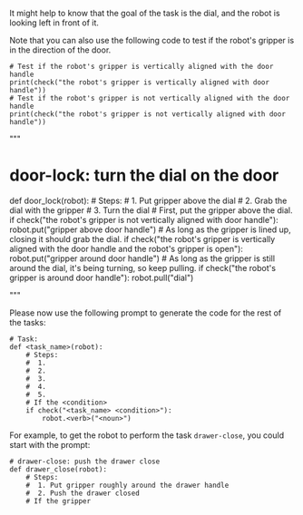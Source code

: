 

It might help to know that the goal of the task is the dial, and the robot is looking left in front of it.

Note that you can also use the following code to test if the robot's gripper is in the direction of the door.

```
# Test if the robot's gripper is vertically aligned with the door handle
print(check("the robot's gripper is vertically aligned with door handle"))
# Test if the robot's gripper is not vertically aligned with the door handle
print(check("the robot's gripper is not vertically aligned with door handle"))
```
"""
# door-lock: turn the dial on the door
def door_lock(robot):
    # Steps:
    #  1. Put gripper above the dial
    #  2. Grab the dial with the gripper
    #  3. Turn the dial
    # First, put the gripper above the dial.
    if check("the robot's gripper is not vertically aligned with door handle"):
        robot.put("gripper above door handle")
    # As long as the gripper is lined up, closing it should grab the dial.
    if check("the robot's gripper is vertically aligned with the door handle and the robot's gripper is open"):
        robot.put("gripper around door handle")
    # As long as the gripper is still around the dial, it's being turning, so keep pulling.
    if check("the robot's gripper is around door handle"):
        robot.pull("dial")

"""

Please now use the following prompt to generate the code for the rest of the tasks:

```
# Task:
def <task_name>(robot):
    # Steps:
    #  1. 
    #  2. 
    #  3. 
    #  4. 
    #  5. 
    # If the <condition>
    if check("<task_name> <condition>"):
        robot.<verb>("<noun>")
```

For example, to get the robot to perform the task `drawer-close`, you could start with the prompt:

```
# drawer-close: push the drawer close
def drawer_close(robot):
    # Steps:
    #  1. Put gripper roughly around the drawer handle
    #  2. Push the drawer closed
    # If the gripper